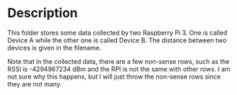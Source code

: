 # Description
This folder stores some data collected by two Raspberry Pi 3. One is called Device A while the other one is called Device B. The distance between two devices is given in the filename. 

Note that in the collected data, there are a few non-sense rows, such as the RSSI is -4294967234 dBm and the RPI is not the same with other rows. I am not sure why this happens, but I will just throw the non-sense rows since they are not many. 
